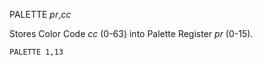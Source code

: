 PALETTE *pr*,*cc*

Stores Color Code *cc* (0-63) into Palette Register *pr* (0-15).

```ecb2
PALETTE 1,13
```
